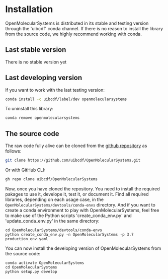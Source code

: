 # Installation

OpenMolecularSystems is distributed in its stable and testing version through the 'uibcdf' conda channel.
If there is no reason to install the library from the source code, we highly recommend working with
conda.

## Last stable version

There is no stable version yet

## Last developing version

If you want to work with the last testing version:

```bash
conda install -c uibcdf/label/dev openmolecularsystems
```

To uninstall this library:

```bash
conda remove openmolecularsystems
```

## The source code

The raw code fully alive can be cloned from the [github repository](https://github.com/uibcdf/OpenMolecularSystems) as follows:

```bash
git clone https://github.com/uibcdf/OpenMolecularSystems.git
```

Or with GitHub CLI:

```bash
gh repo clone uibcdf/OpenMolecularSystems
```

Now, once you have cloned the repository. You need to install the required pakages to use it,
develope it, test it, or document it. Find all required libraries, depending on each usage case, in
the `OpenMolecularSystems/devtools/conda-envs` directory. And if you want to create a conda environment to play
with OpenMolecularSystems, feel free to make use of the Python scripts 'create\_conda\_env.py' and
'update\_conda\_env.py' in the same directory:

```
cd OpenMolecularSystems/devtools/conda-envs
python create_conda_env.py -n OpenMolecularSystems -p 3.7 production_env.yaml
```

You can now install the developing version of OpenMolecularSystems from the source code:

```
conda activate OpenMolecularSystems
cd OpenMolecularSystems
python setup.py develop
```


